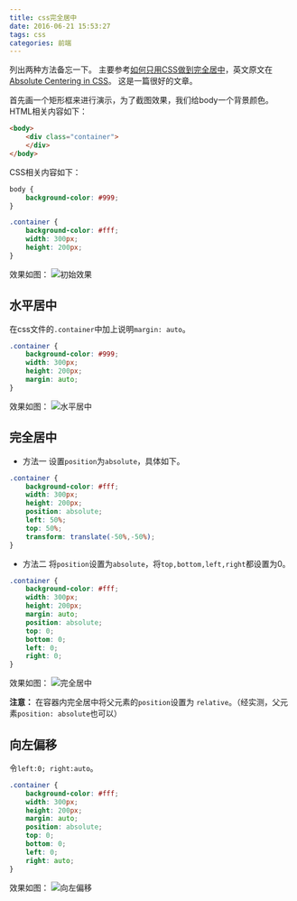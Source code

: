 ```yaml
---
title: css完全居中
date: 2016-06-21 15:53:27
tags: css
categories: 前端
---
```

列出两种方法备忘一下。
主要参考[如何只用CSS做到完全居中](http://blog.jobbole.com/46574/ "")，英文原文在[Absolute Centering in CSS](http://codepen.io/shshaw/full/gEiDt "")。
这是一篇很好的文章。

首先画一个矩形框来进行演示，为了截图效果，我们给body一个背景颜色。
HTML相关内容如下：
```html
<body>
	<div class="container">
	</div>
</body>
```

CSS相关内容如下：
```css
body {
	background-color: #999;
}

.container {
	background-color: #fff;
	width: 300px;
	height: 200px;
}
```

效果如图：
![初始效果](http://7q5c08.com1.z0.glb.clouddn.com/css/%E6%AD%A3%E5%B8%B81.png "")

## 水平居中
在css文件的`.container`中加上说明`margin: auto`。

```css
.container {
	background-color: #999;
	width: 300px;
	height: 200px;
	margin: auto;
}
```

效果如图：
![水平居中](http://7q5c08.com1.z0.glb.clouddn.com/css/%E6%B0%B4%E5%B9%B3%E5%B1%85%E4%B8%AD1.png "")

## 完全居中

* 方法一
设置`position`为`absolute`，具体如下。
```css
.container {
	background-color: #fff;
	width: 300px;
	height: 200px;
	position: absolute;
	left: 50%;
	top: 50%;
	transform: translate(-50%,-50%);
}
```

* 方法二
将`position`设置为`absolute`，将`top,bottom,left,right`都设置为0。
```css
.container {
	background-color: #fff;
	width: 300px;
	height: 200px;
	margin: auto;
	position: absolute;
	top: 0;
	bottom: 0;
	left: 0;
	right: 0;
}
```

效果如图：
![完全居中](http://7q5c08.com1.z0.glb.clouddn.com/css/%E5%AE%8C%E5%85%A8%E5%B1%85%E4%B8%AD1.png "")

**注意：**
在容器内完全居中将父元素的`position`设置为 `relative`。（经实测，父元素`position: absolute`也可以）


## 向左偏移

令`left:0; right:auto`。

```css
.container {
	background-color: #fff;
	width: 300px;
	height: 200px;
	margin: auto;
	position: absolute;
	top: 0;
	bottom: 0;
	left: 0;
	right: auto;
}
```

效果如图：
![向左偏移](http://7q5c08.com1.z0.glb.clouddn.com/css/%E5%90%91%E5%B7%A6%E5%81%8F%E7%A7%BB.png "")